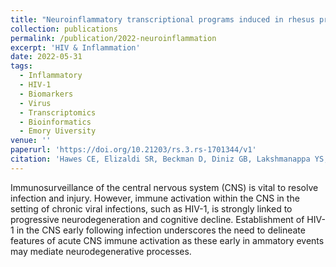 ```yaml
---
title: "Neuroinflammatory transcriptional programs induced in rhesus pre-frontal cortex white matter during acute SHIV infection."
collection: publications
permalink: /publication/2022-neuroinflammation
excerpt: 'HIV & Inflammation'
date: 2022-05-31
tags:
  - Inflammatory
  - HIV-1
  - Biomarkers
  - Virus
  - Transcriptomics
  - Bioinformatics
  - Emory Uiversity
venue: ''
paperurl: 'https://doi.org/10.21203/rs.3.rs-1701344/v1'  
citation: 'Hawes CE, Elizaldi SR, Beckman D, Diniz GB, Lakshmanappa YS, Ott S, Durbin-Johnson BP, <i style="color:DodgerBlue;">Dinasarapu AR </i>, Gompers AL, Morrison JH, Iyer SS (2022). Neuroinflammatory transcriptional programs induced in rhesus pre-frontal cortex white matter during acute SHIV infection (UNDER REVIEW).'  
---  
```

Immunosurveillance of the central nervous system (CNS) is vital to resolve infection and injury. However, immune activation within the CNS in the setting of chronic viral infections, such as HIV-1, is strongly linked to progressive neurodegeneration and cognitive decline. Establishment of HIV-1 in the CNS early following infection underscores the need to delineate features of acute CNS immune activation as these early in ammatory events may mediate neurodegenerative processes.  
